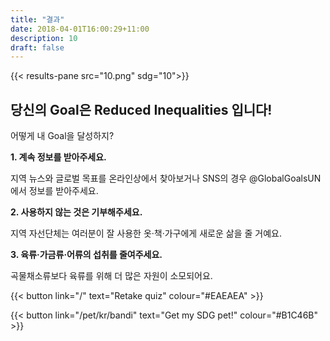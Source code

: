 ```yaml
---
title: "결과"
date: 2018-04-01T16:00:29+11:00
description: 10
draft: false
---
```


{{< results-pane src="10.png" sdg="10">}}

당신의 Goal은 Reduced Inequalities 입니다!
---

어떻게 내 Goal을 달성하지?

**1. 계속 정보를 받아주세요.** 

지역 뉴스와 글로벌 목표를 온라인상에서 찾아보거나 SNS의 경우 @GlobalGoalsUN 에서 정보를 받아주세요. 

**2. 사용하지 않는 것은 기부해주세요.** 

지역 자선단체는 여러분이 잘 사용한 옷·책·가구에게 새로운 삶을 줄 거예요. 

**3. 육류·가금류·어류의 섭취를 줄여주세요.** 

곡물채소류보다 육류를 위해 더 많은 자원이 소모되어요. 

{{< button link="/" text="Retake quiz" colour="#EAEAEA" >}}

{{< button link="/pet/kr/bandi" text="Get my SDG pet!" colour="#B1C46B" >}}
